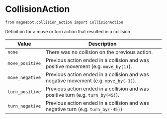 # CollisionAction

`from magnebot.collision_action import CollisionAction`

Definition for a move or turn action that resulted in a collision.

| Value | Description |
| --- | --- |
| `none` | There was no collision on the previous action. |
| `move_positive` | Previous action ended in a collision and was positive movement (e.g. `move_by(1)`). |
| `move_negative` | Previous action ended in a collision and was negative movement (e.g. `move_by(-1)`). |
| `turn_positive` | Previous action ended in a collision and was positive turn (e.g. `turn_by(45)`). |
| `turn_negative` | Previous action ended in a collision and was negative turn (e.g. `turn_by(-45)`). |